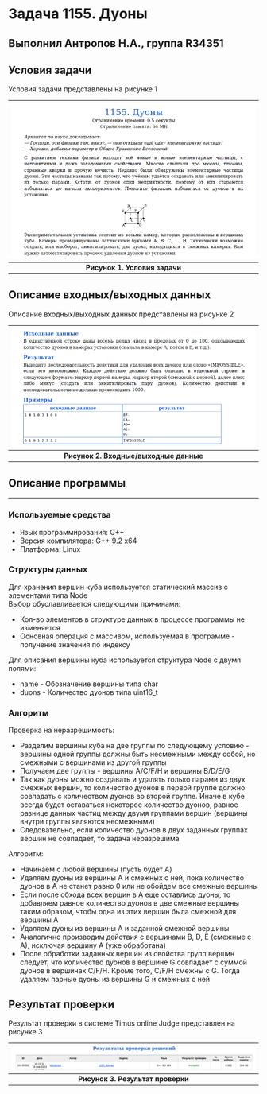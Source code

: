 # Задача 1155. Дуоны
Выполнил Антропов Н.А., группа R34351
---
## Условия задачи

Условия задачи представлены на рисунке 1

| ![Условия задачи](./img/Task.png) |
|:--:|
| <b>Рисунок 1. Условия задачи</b> |

## Описание входных/выходных данных

Описание входных/выходных данных представлены на рисунке 2

| ![Входные и выходные данные](./img/InputOutput.png) |
|:--:|
| <b>Рисунок 2. Входные/выходные данные</b> |

## Описание программы
---
### Используемые средства

* Язык программирования: C++
* Версия компилятора: G++ 9.2 x64
* Платформа: Linux

### Структуры данных

Для хранения вершин куба используется статический массив с элементами типа Node<br>
Выбор обуславливается следующими причинами:
* Кол-во элементов в структуре данных в процессе программы не изменяется
* Основная операция с массивом, используемая в программе - получение значения по индексу

Для описания вершины куба используется структура Node с двумя полями:
* name - Обозначение вершины типа char
* duons - Количество дуонов типа uint16_t

### Алгоритм

Проверка на неразрешимость:
* Разделим вершины куба на две группы по следующему условию - вершины одной группы должны быть несмежными между собой, но смежными с вершинами из другой группы
* Получаем две группы - вершины A/C/F/H и вершины B/D/E/G
* Так как дуоны можно создавать и удалять только парами из двух смежных вершин, то количество дуонов в первой группе должно совпадать с количеством дуонов во второй группе. Иначе в кубе всегда будет оставаться некоторое количество дуонов, равное разнице данных частиц между двумя группами вершин (вершины внутри группы являются несмежными)
* Следовательно, если количество дуонов в двух заданных группах вершин не совпадает, то задача неразрешима

Алгоритм:
* Начинаем с любой вершины (пусть будет A)
* Удаляем дуоны из вершины A и смежных с ней, пока количество дуонов в A не станет равно 0 или не обойдем все смежные вершины
* Если после обхода всех вершин в A еще оставлись дуоны, то добавляем равное количество дуонов в две смежные вершины таким образом, чтобы одна из этих вершин была смежной для вершины A
* Удаляем дуоны из вершины A и заданной смежной вершины
* Аналогично производим действия с вершинами B, D, E (смежные с A), исключая вершину A (уже обработана)
* После обработки заданных вершин из свойства групп вершин следует, что количество дуонов в вершине G совпадает с суммой дуонов в вершинах C/F/H. Кроме того, C/F/H смежны с G. Тогда удаляем парные дуоны из вершины G и смежных с ней

## Результат проверки

Результат проверки в системе Timus online Judge представлен на рисунке 3

| ![Результат проверки](./img/Result.png) |
|:--:|
| <b>Рисунок 3. Результат проверки</b> |
